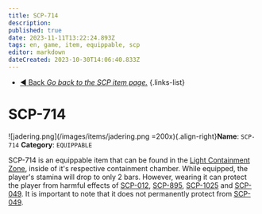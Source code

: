 ```yaml
---
title: SCP-714
description: 
published: true
date: 2023-11-11T13:22:24.893Z
tags: en, game, item, equippable, scp
editor: markdown
dateCreated: 2023-10-30T14:06:40.833Z
---
```


- [:arrow_backward: Back *Go back to the SCP item page.*](/en/game/items/scp)
{.links-list}
# SCP-714

![jadering.png](/images/items/jadering.png =200x){.align-right}**Name**: `SCP-714`
**Category**: `EQUIPPABLE`

SCP-714 is an equippable item that can be found in the [Light Containment Zone](/en/game/rooms/lcz), inside of it's respective containment chamber. While equipped, the player's stamina will drop to only 2 bars. However, wearing it can protect the player from harmful effects of [SCP-012](/en/game/scps/012), [SCP-895](/en/game/rooms/895), [SCP-1025](/en/game/scps/1025) and [SCP-049](/en/game/scps/049). It is important to note that it does not permanently protect from [SCP-049](/en/game/scps/049).